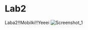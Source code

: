 # Lab2
Laba2!!Mobilki!!Yeeei
![Screenshot_1](https://user-images.githubusercontent.com/57183841/146278836-b1fb539b-9823-4ff9-bb51-75f4c65d9f6d.png)
